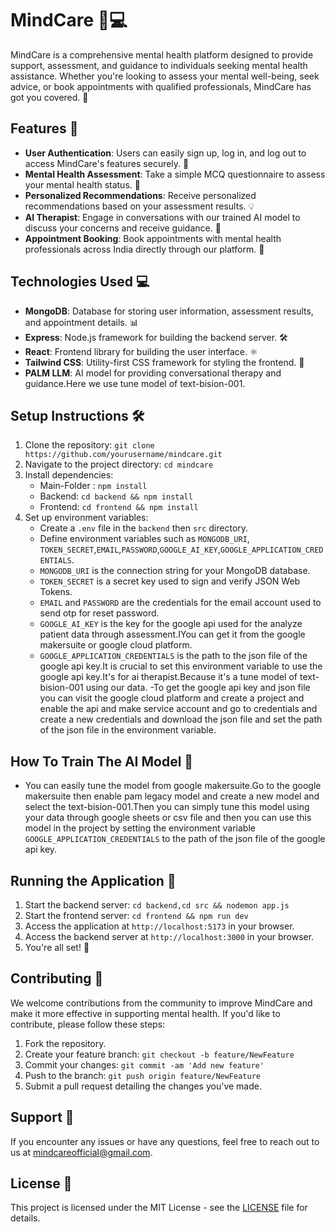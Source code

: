 # MindCare 🧠💻

MindCare is a comprehensive mental health platform designed to provide support, assessment, and guidance to individuals seeking mental health assistance. Whether you're looking to assess your mental well-being, seek advice, or book appointments with qualified professionals, MindCare has got you covered. 🌟

## Features 🚀

- **User Authentication**: Users can easily sign up, log in, and log out to access MindCare's features securely. 🔐
- **Mental Health Assessment**: Take a simple MCQ questionnaire to assess your mental health status. 📝
- **Personalized Recommendations**: Receive personalized recommendations based on your assessment results. 💡
- **AI Therapist**: Engage in conversations with our trained AI model to discuss your concerns and receive guidance. 🤖
- **Appointment Booking**: Book appointments with mental health professionals across India directly through our platform. 📅

## Technologies Used 💻

- **MongoDB**: Database for storing user information, assessment results, and appointment details. 📊
- **Express**: Node.js framework for building the backend server. 🛠️
- **React**: Frontend library for building the user interface. ⚛️
- **Tailwind CSS**: Utility-first CSS framework for styling the frontend. 🎨
- **PALM LLM**: AI model for providing conversational therapy and guidance.Here we use tune model of text-bision-001.

## Setup Instructions 🛠️

1. Clone the repository: `git clone https://github.com/yourusername/mindcare.git`
2. Navigate to the project directory: `cd mindcare`
3. Install dependencies:
   - Main-Folder : `npm install`
   - Backend: `cd backend && npm install`
   - Frontend: `cd frontend && npm install`
4. Set up environment variables:
   - Create a `.env` file in the `backend` then `src` directory.
   - Define environment variables such as `MONGODB_URI`, `TOKEN_SECRET`,`EMAIL`,`PASSWORD`,`GOOGLE_AI_KEY`,`GOOGLE_APPLICATION_CREDENTIALS`.
   - `MONGODB_URI` is the connection string for your MongoDB database.
   - `TOKEN_SECRET` is a secret key used to sign and verify JSON Web Tokens.
   - `EMAIL` and `PASSWORD` are the credentials for the email account used to send otp for reset password.
   - `GOOGLE_AI_KEY` is the key for the google api used for the analyze patient data through assessment.IYou can get it from the google makersuite or google cloud platform.
   - `GOOGLE_APPLICATION_CREDENTIALS` is the path to the json file of the google api key.It is crucial to set this environment variable to use the google api key.It's for ai therapist.Because it's a tune model of text-bision-001 using our data.
   -To get the google api key and json file you can visit the google cloud platform and create a project and enable the api and make service account and go to credentials and create a new credentials and download the json file and set the path of the json file in the environment variable.

## How To Train The AI Model 🤖
   - You can easily tune the model from google makersuite.Go to the google makersuite then enable pam legacy model and create a new model and select the text-bision-001.Then you can simply tune this model using your data through google sheets or csv file and then you can use this model in the project by setting the environment variable `GOOGLE_APPLICATION_CREDENTIALS` to the path of the json file of the google api key.

   
## Running the Application 🚀

1. Start the backend server: `cd backend,cd src && nodemon app.js`
2. Start the frontend server: `cd frontend && npm run dev`
3. Access the application at `http://localhost:5173` in your browser.
4. Access the backend server at `http://localhost:3000` in your browser.
5. You're all set! 🎉


## Contributing 🤝

We welcome contributions from the community to improve MindCare and make it more effective in supporting mental health. If you'd like to contribute, please follow these steps:

1. Fork the repository.
2. Create your feature branch: `git checkout -b feature/NewFeature`
3. Commit your changes: `git commit -am 'Add new feature'`
4. Push to the branch: `git push origin feature/NewFeature`
5. Submit a pull request detailing the changes you've made.

## Support 🤗

If you encounter any issues or have any questions, feel free to reach out to us at mindcareofficial@gmail.com.

## License 📜

This project is licensed under the MIT License - see the [LICENSE](LICENSE) file for details.
